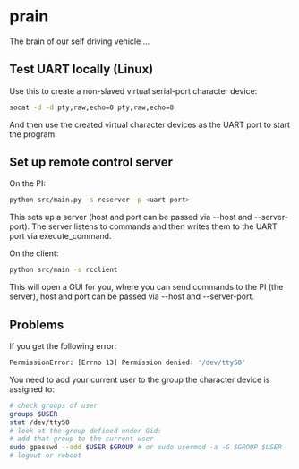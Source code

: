# prain

The brain of our self driving vehicle ...

## Test UART locally (Linux)
Use this to create a non-slaved virtual serial-port character device:
```bash
socat -d -d pty,raw,echo=0 pty,raw,echo=0
```
And then use the created virtual character devices as the UART port to start the program.

## Set up remote control server
On the PI:
```bash
python src/main.py -s rcserver -p <uart port>
```
This sets up a server (host and port can be passed via --host and --server-port).
The server listens to commands and then writes them to the UART port via execute_command.

On the client:
```bash
python src/main -s rcclient
```
This will open a GUI for you, where you can send commands to the PI (the server), host and port can be passed via --host and --server-port.

## Problems
If you get the following error:
```bash
PermissionError: [Errno 13] Permission denied: '/dev/ttyS0'
```

You need to add your current user to the group the character device is assigned to:
```bash
# check groups of user
groups $USER
stat /dev/ttyS0
# look at the group defined under Gid:
# add that group to the current user
sudo gpasswd --add $USER $GROUP # or sudo usermod -a -G $GROUP $USER
# logout or reboot
```
